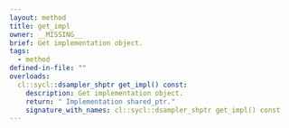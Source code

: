 ```yaml
---
layout: method
title: get_impl
owner: __MISSING__
brief: Get implementation object.
tags:
  - method
defined-in-file: ""
overloads:
  cl::sycl::dsampler_shptr get_impl() const:
    description: Get implementation object.
    return: " Implementation shared_ptr."
    signature_with_names: cl::sycl::dsampler_shptr get_impl() const
---
```

